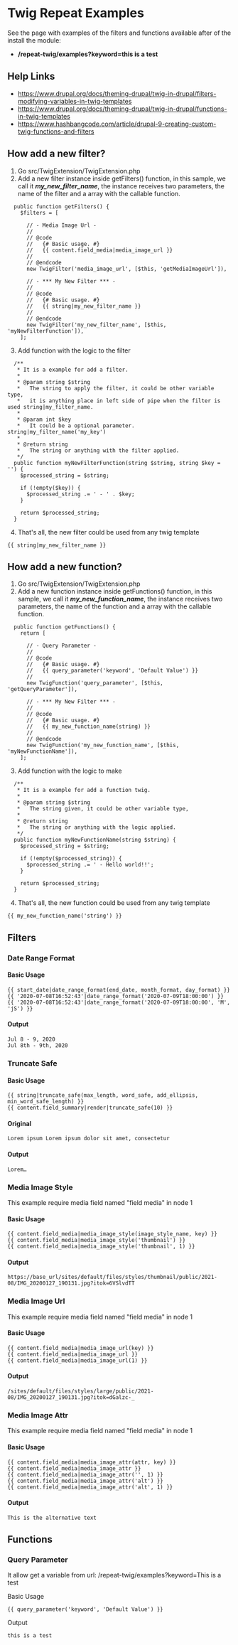 

# Twig Repeat Examples

See the page with examples of the filters and functions available after of the install the module: 
* __/repeat-twig/examples?keyword=this is a test__

## Help Links
- https://www.drupal.org/docs/theming-drupal/twig-in-drupal/filters-modifying-variables-in-twig-templates
- https://www.drupal.org/docs/theming-drupal/twig-in-drupal/functions-in-twig-templates
- https://www.hashbangcode.com/article/drupal-9-creating-custom-twig-functions-and-filters

## How add a new filter?
1. Go src/TwigExtension/TwigExtension.php
2. Add a new filter instance inside getFilters() function, in this sample, we call it ***my_new_filter_name***, the instance receives two parameters, the name of the filter and a array with the callable function.
```
  public function getFilters() {
    $filters = [

      // - Media Image Url -
      //
      // @code
      //   {# Basic usage. #}
      //   {{ content.field_media|media_image_url }}
      //
      // @endcode
      new TwigFilter('media_image_url', [$this, 'getMediaImageUrl']),

      // - *** My New Filter *** -
      //
      // @code
      //   {# Basic usage. #}
      //   {{ string|my_new_filter_name }}
      //
      // @endcode
      new TwigFilter('my_new_filter_name', [$this, 'myNewFilterFunction']),
    ];    
```
3. Add function with the logic to the filter
```
  /**
   * It is a example for add a filter.
   *
   * @param string $string
   *   The string to apply the filter, it could be other variable type, 
   *   it is anything place in left side of pipe when the filter is used string|my_filter_name.
   *
   * @param int $key
   *   It could be a optional parameter. string|my_filter_name('my_key')
   *
   * @return string
   *   The string or anything with the filter applied.
   */
  public function myNewFilterFunction(string $string, string $key = '') {
    $processed_string = $string;
    
    if (!empty($key)) {
      $processed_string .= ' - ' . $key;  
    }

    return $processed_string;
  }
```
4. That's all, the new filter could be used from any twig template 
```
{{ string|my_new_filter_name }}
```

## How add a new function?
1. Go src/TwigExtension/TwigExtension.php
2. Add a new function instance inside getFunctions() function, in this sample, we call it ***my_new_function_name***, the instance receives two parameters, the name of the function and a array with the callable function.
```
  public function getFunctions() {
    return [

      // - Query Parameter -
      //
      // @code
      //   {# Basic usage. #}
      //   {{ query_parameter('keyword', 'Default Value') }}
      //
      new TwigFunction('query_parameter', [$this, 'getQueryParameter']),

      // - *** My New Filter *** -
      //
      // @code
      //   {# Basic usage. #}
      //   {{ my_new_function_name(string) }}
      //
      // @endcode
      new TwigFunction('my_new_function_name', [$this, 'myNewFunctionName']),
    ];    
```
3. Add function with the logic to make
```
  /**
   * It is a example for add a function twig.
   *
   * @param string $string
   *   The string given, it could be other variable type, 
   *
   * @return string
   *   The string or anything with the logic applied.
   */
  public function myNewFunctionName(string $string) {
    $processed_string = $string;
    
    if (!empty($processed_string)) {
      $processed_string .= ' - Hello world!!';  
    }

    return $processed_string;
  }
```
4. That's all, the new function could be used from any twig template 
```
{{ my_new_function_name('string') }}
```

## Filters

### Date Range Format
#### Basic Usage
```
{{ start_date|date_range_format(end_date, month_format, day_format) }}
{{ '2020-07-08T16:52:43'|date_range_format('2020-07-09T18:00:00') }}
{{ '2020-07-08T16:52:43'|date_range_format('2020-07-09T18:00:00', 'M', 'jS') }}
```
#### Output
```
Jul 8 - 9, 2020
Jul 8th - 9th, 2020
```

### Truncate Safe
#### Basic Usage
```
{{ string|truncate_safe(max_length, word_safe, add_ellipsis, min_word_safe_length) }}
{{ content.field_summary|render|truncate_safe(10) }}
```
#### Original
```
Lorem ipsum Lorem ipsum dolor sit amet, consectetur
```
#### Output
```
Lorem…
```

### Media Image Style
This example require media field named "field media" in node 1
#### Basic Usage
```
{{ content.field_media|media_image_style(image_style_name, key) }}
{{ content.field_media|media_image_style('thumbnail') }}
{{ content.field_media|media_image_style('thumbnail', 1) }}
```
#### Output
```
https://base_url/sites/default/files/styles/thumbnail/public/2021-08/IMG_20200127_190131.jpg?itok=6VSlvdTT
```

### Media Image Url
This example require media field named "field media" in node 1
####  Basic Usage
```
{{ content.field_media|media_image_url(key) }}
{{ content.field_media|media_image_url }}
{{ content.field_media|media_image_url(1) }}
```
####  Output
```
/sites/default/files/styles/large/public/2021-08/IMG_20200127_190131.jpg?itok=dGalzc-_
```

### Media Image Attr
This example require media field named "field media" in node 1
####  Basic Usage
```
{{ content.field_media|media_image_attr(attr, key) }}
{{ content.field_media|media_image_attr }}
{{ content.field_media|media_image_attr('', 1) }}
{{ content.field_media|media_image_attr('alt') }}
{{ content.field_media|media_image_attr('alt', 1) }}
```
####  Output
```
This is the alternative text
```

## Functions
### Query Parameter
It allow get a variable from url: /repeat-twig/examples?keyword=This is a test

Basic Usage
```
{{ query_parameter('keyword', 'Default Value') }}
```
Output
```
this is a test
```